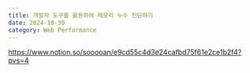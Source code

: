 ```yaml
---
title: 개발자 도구를 활용하여 메모리 누수 진단하기
date: 2024-10-30
category: Web Performance
---
```


https://www.notion.so/sooooan/e9cd55c4d3e24cafbd75f61e2ce1b2f4?pvs=4
